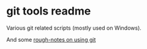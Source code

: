 git tools readme
================

Various git related scripts (mostly used on Windows).

And some [rough-notes on using git](git-notes.md)

